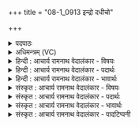 +++
title = "08-1_0913 इन्द्रो दधीचो"

+++
<details><summary>पदपाठः</summary>

इ꣡न्द्रः꣢꣯। द꣣धीचः꣢। अ꣢स्थ꣡भिः꣢। वृ꣣त्रा꣡णि꣢। अ꣡प्र꣢꣯तिष्कुतः। अ। प्र꣣तिष्कुतः। जघा꣡न꣢। न꣣वतीः꣢। न꣡व꣢꣯। ९१३।
</details>

<details><summary>अधिमन्त्रम् (VC)</summary>

- इन्द्रः
- गोतमो राहूगणः
- गायत्री
- षड्जः
</details>

<details><summary>हिन्दी : आचार्य रामनाथ वेदालंकार - विषयः</summary>

प्रथम ऋचा पूर्वार्चिक में १७९ क्रमाङ्क पर जीवात्मा और परमात्मा के विषय में व्याख्यात की जा चुकी है। यहाँ जगदीश्वर का कर्म वर्णित किया जा रहा है।
</details>

<details><summary>हिन्दी : आचार्य रामनाथ वेदालंकार - पदार्थः</summary>

पदार्थान्वयभाषाः -  (अप्रतिष्कुतः)कोई भी शत्रु जिसका मुकाबला नहीं कर सकता,ऐसा(इन्द्रः)शत्रुविदारक जगदीश्वर(दधीचः)लोकों के धारणकर्ता तथा अपनी धुरी पर घूमनेवाले सूर्य की(अस्थभिः)अस्थियों के तुल्य किरणों से(नव नवतीः)निन्यानवे प्रतिशत(वृत्राणि)रोग,मलिनता आदियों को(जघान)नष्ट कर देता है ॥१॥
</details>

<details><summary>हिन्दी : आचार्य रामनाथ वेदालंकार - भावार्थः</summary>

भावार्थभाषाः -  अहो,कैसा है जगदीश्वर का महान् कर्म कि वह विशाल सूर्यरूप साधन से प्रायः सभी रोग,मल आदि को नष्ट करके हमारे जीवनों को सुरक्षित कर देता है। यदि वह मलों को हरनेवाले सूर्य को न रचता तो भूमण्डल अनेक व्याधियों से और सारे मलों से परिपूर्ण होकर निवासयोग्य भी न रहता ॥१॥
</details>

<details><summary>संस्कृत : आचार्य रामनाथ वेदालंकार - विषयः</summary>

तत्र प्रथमा ऋक् पूर्वार्चिके १७९ क्रमाङ्के जीवात्मपरमात्मविषये व्याख्याता। अत्र जगदीश्वरकर्मोच्यते।
</details>

<details><summary>संस्कृत : आचार्य रामनाथ वेदालंकार - पदार्थः</summary>

पदार्थान्वयभाषाः -  (अप्रतिष्कुतः)केनापि शत्रुणा अप्रतिकृतः(इन्द्रः)शत्रुविदारको जगदीश्वरः(दधीचः)आदित्यस्य।[दधातीति दधिः। आदृगमहनजनः किकिनौ लिट् च। अ० ३।२।१७१ इत्यनेन दधातेः किः प्रत्ययः। दधिः धारकः सन् अञ्चति स्वधुरि भ्रमतीति दध्यङ्,तस्य दधीचः आदित्यस्य।] (अस्थभिः)अस्थितुल्यैः किरणसमूहैः(नवनवतीः)प्रतिशतं नवनवतिम्(वृत्राणि)रोगमालिन्यादीनि(जघान)हन्ति ॥१॥२
</details>

<details><summary>संस्कृत : आचार्य रामनाथ वेदालंकार - भावार्थः</summary>

भावार्थभाषाः -  अहो,कीदृशं जगदीश्वरस्य महत् कर्म यत् स विशालेन सूर्यरूपेण साधनेन प्रायशः सर्वाण्येव रोगमलादीनि हत्वाऽस्माकं जीवनानि सुरक्षितानि करोति। यदि स मलापहारकं सूर्यं न व्यरचयिष्यत् तर्हि भूमण्डलं नानाव्याधिभिर्निखिलैर्मलैश्च परिपूर्णं सन्निवासयोग्यमपि नाभविष्यत् ॥१॥३
</details>

<details><summary>संस्कृत : आचार्य रामनाथ वेदालंकार - पादटिप्पनी</summary>

टिप्पणी:   १. ऋ० १।८४।१३, साम० १७९, अथ० २०।४१।१। २. ऋग्भाष्ये दयानन्दर्षिरस्मिन् मन्त्रे सूर्यदृष्टान्तेन सेनापतिकृत्यं वर्णितवान्। ३. अस्मिन् मन्त्रे सायणादिभिर्य इतिहासः प्रदर्शितः स पूर्वार्चिके १७९ संख्यकस्य मन्त्रस्य व्याख्यानेऽस्माभिर्निर्दिष्टः। स इतिहासस्तत्रास्माकं टिप्पण्यश्च तत्रैव द्रष्टव्याः।
</details>